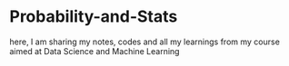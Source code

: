 # Probability-and-Stats
here, I am sharing my notes, codes and all my learnings from my course aimed at Data Science and Machine Learning 
